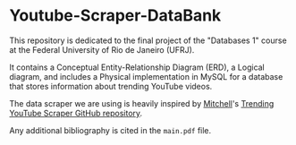 # Youtube-Scraper-DataBank

This repository is dedicated to the final project of the "Databases 1" course at the Federal University of Rio de Janeiro (UFRJ).

It contains a Conceptual Entity-Relationship Diagram (ERD), a Logical diagram, and includes a Physical implementation in MySQL for a database that stores information about trending YouTube videos.

The data scraper we are using is heavily inspired by [Mitchell](https://github.com/mitchelljy)'s [Trending YouTube Scraper GitHub repository](https://github.com/mitchelljy/Trending-YouTube-Scraper).

Any additional bibliography is cited in the `main.pdf` file.
